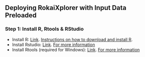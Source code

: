 ## Deploying RokaiXplorer with Input Data Preloaded


### Step 1: Install R, Rtools & RStudio

- Install R: [Link](https://cran.r-project.org/). [Instructions on how to download and install R](https://rstudio-education.github.io/hopr/starting.html).
- Install Rstudio: [Link](https://posit.co/downloads/). [For more information](https://posit.co/products/open-source/rstudio/)
- Install Rtools (required for Windows): [Link](https://cran.r-project.org/bin/windows/Rtools/). [For more information](https://cran.r-project.org/bin/windows/Rtools/)
